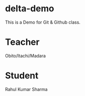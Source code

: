 # delta-demo

This is a Demo for Git &amp; Github class.

# Teacher

Obito/Itachi/Madara

# Student

Rahul Kumar Sharma
